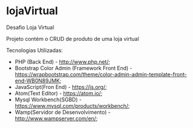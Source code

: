 # lojaVirtual
Desafio Loja Virtual

Projeto contém o CRUD de produto de uma loja virtual

Tecnologias Utilizadas:
- PHP (Back End) - http://www.php.net/;
- Bootstrap Color Admin (Framework Front End) - https://wrapbootstrap.com/theme/color-admin-admin-template-front-end-WB0N89JMK;
- JavaScript(Fron End) - https://js.org/;
- Atom(Text Editor) - https://atom.io/;
- Mysql Workbench(SGBD) - https://www.mysql.com/products/workbench/;
- Wamp(Servidor de Desenvolvimento) - http://www.wampserver.com/en/;


